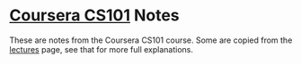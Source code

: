 # [Coursera CS101] Notes

These are notes from the Coursera CS101 course. Some are copied from the [lectures] page, see that for more full explanations.


<!-- Links -->
[lectures]: https://class.coursera.org/cs101-selfservice/wiki/Lectures
[Coursera CS101]: https://class.coursera.org/cs101-selfservice
